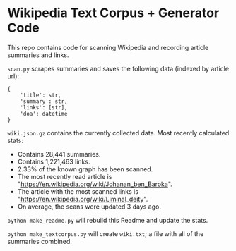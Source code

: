 

# Wikipedia Text Corpus + Generator Code

This repo contains code for scanning Wikipedia and recording article summaries and links.

`scan.py` scrapes summaries and saves the following data (indexed by article url):

```
{
    'title': str,
    'summary': str,
    'links': [str],
    'doa': datetime
}
```

`wiki.json.gz` contains the currently collected data.
Most recently calculated stats:
- Contains 28,441 summaries.
- Contains 1,221,463 links.
- 2.33% of the known graph has been scanned.
- The most recently read article is "https://en.wikipedia.org/wiki/Johanan_ben_Baroka".
- The article with the most scanned links is "https://en.wikipedia.org/wiki/Liminal_deity".
- On average, the scans were updated 3 days ago.

`python make_readme.py` will rebuild this Readme and update the stats.

`python make_textcorpus.py` will create `wiki.txt`; a file with all of the summaries combined.

    